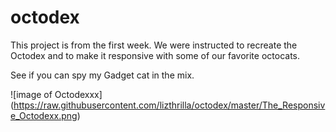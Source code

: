 # octodex

This project is from the first week.  We were instructed to recreate the Octodex and to make it responsive with some of our favorite octocats.

See if you can spy my Gadget cat in the mix.

![image of Octodexxx]
(https://raw.githubusercontent.com/lizthrilla/octodex/master/The_Responsive_Octodexx.png)
